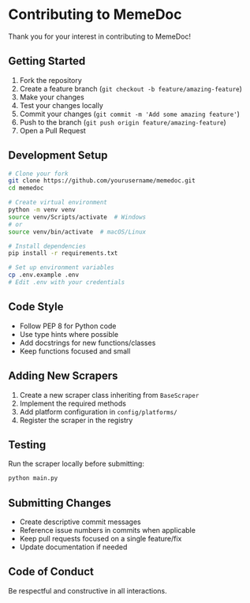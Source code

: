# Contributing to MemeDoc

Thank you for your interest in contributing to MemeDoc!

## Getting Started

1. Fork the repository
2. Create a feature branch (`git checkout -b feature/amazing-feature`)
3. Make your changes
4. Test your changes locally
5. Commit your changes (`git commit -m 'Add some amazing feature'`)
6. Push to the branch (`git push origin feature/amazing-feature`)
7. Open a Pull Request

## Development Setup

```bash
# Clone your fork
git clone https://github.com/yourusername/memedoc.git
cd memedoc

# Create virtual environment
python -m venv venv
source venv/Scripts/activate  # Windows
# or
source venv/bin/activate  # macOS/Linux

# Install dependencies
pip install -r requirements.txt

# Set up environment variables
cp .env.example .env
# Edit .env with your credentials
```

## Code Style

- Follow PEP 8 for Python code
- Use type hints where possible
- Add docstrings for new functions/classes
- Keep functions focused and small

## Adding New Scrapers

1. Create a new scraper class inheriting from `BaseScraper`
2. Implement the required methods
3. Add platform configuration in `config/platforms/`
4. Register the scraper in the registry

## Testing

Run the scraper locally before submitting:

```bash
python main.py
```

## Submitting Changes

- Create descriptive commit messages
- Reference issue numbers in commits when applicable
- Keep pull requests focused on a single feature/fix
- Update documentation if needed

## Code of Conduct

Be respectful and constructive in all interactions.